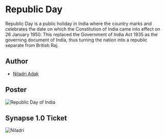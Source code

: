 # Republic Day
Republic Day is a public holiday in India where the country marks and celebrates the date on which the Constitution of India came into effect on 26 January 1950. This replaced the Government of India Act 1935 as the governing document of India, thus turning the nation into a republic separate from British Raj.

## Author
- [Niladri Adak](https://github.com/Niladri2003)

## Poster

![Republic Day of India](https://user-images.githubusercontent.com/93518661/214571641-0501eaaa-61cf-491b-8792-af643aa7fa09.png)

## Synapse 1.0 Ticket

![Niladri](https://user-images.githubusercontent.com/93518661/214571614-2e6e78f8-2648-4748-b801-6751d0a6ccda.png)
